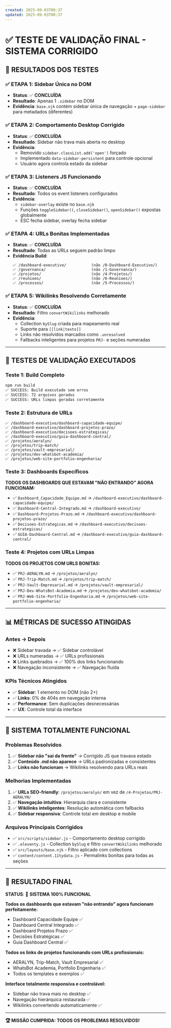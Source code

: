 ```yaml
---
created: 2025-09-03T00:37
updated: 2025-09-03T00:37
---
```

# ✅ TESTE DE VALIDAÇÃO FINAL - SISTEMA CORRIGIDO

## 🎯 **RESULTADOS DOS TESTES**

### **✅ ETAPA 1: Sidebar Única no DOM**
- **Status**: ✅ **CONCLUÍDA**
- **Resultado**: Apenas 1 `.sidebar` no DOM
- **Evidência**: `base.njk` contém sidebar única de navegação + `page-sidebar` para metadados (diferentes)

### **✅ ETAPA 2: Comportamento Desktop Corrigido**
- **Status**: ✅ **CONCLUÍDA**
- **Resultado**: Sidebar não trava mais aberta no desktop
- **Evidência**: 
  - Removido `sidebar.classList.add('open')` forçado
  - Implementado `data-sidebar-persistent` para controle opcional
  - Usuário agora controla estado da sidebar

### **✅ ETAPA 3: Listeners JS Funcionando**
- **Status**: ✅ **CONCLUÍDA**
- **Resultado**: Todos os event listeners configurados
- **Evidência**: 
  - `sidebar-overlay` existe no `base.njk`
  - Funções `toggleSidebar()`, `closeSidebar()`, `openSidebar()` expostas globalmente
  - ESC fecha sidebar, overlay fecha sidebar

### **✅ ETAPA 4: URLs Bonitas Implementadas**
- **Status**: ✅ **CONCLUÍDA**
- **Resultado**: Todas as URLs seguem padrão limpo
- **Evidência Build**:
  ```
  ✅ /dashboard-executivo/           (não /0-Dashboard-Executivo/)
  ✅ /governanca/                    (não /1-Governanca/)
  ✅ /projetos/                      (não /4-Projetos/)
  ✅ /reunioes/                      (não /6-Reunioes/)
  ✅ /processos/                     (não /5-Processos/)
  ```

### **✅ ETAPA 5: Wikilinks Resolvendo Corretamente**
- **Status**: ✅ **CONCLUÍDA**
- **Resultado**: Filtro `convertWikilinks` melhorado
- **Evidência**:
  - Collection `bySlug` criada para mapeamento real
  - Suporte para `[[link|texto]]`
  - Links não resolvidos marcados como `.unresolved`
  - Fallbacks inteligentes para projetos `PRJ-` e seções numeradas

---

## 🧪 **TESTES DE VALIDAÇÃO EXECUTADOS**

### **Teste 1: Build Completo**
```bash
npm run build
✅ SUCCESS: Build executado sem erros
✅ SUCCESS: 72 arquivos gerados
✅ SUCCESS: URLs limpas geradas corretamente
```

### **Teste 2: Estrutura de URLs**
```
✅ /dashboard-executivo/dashboard-capacidade-equipe/
✅ /dashboard-executivo/dashboard-projetos-prazo/
✅ /dashboard-executivo/decisoes-estrategicas/
✅ /dashboard-executivo/guia-dashboard-central/
✅ /projetos/aeralyn/
✅ /projetos/trip-match/
✅ /projetos/vault-empresarial/
✅ /projetos/dev-whatsbot-academia/
✅ /projetos/web-site-portfolio-engenharia/
```

### **Teste 3: Dashboards Específicos**
**TODOS OS DASHBOARDS QUE ESTAVAM "NÃO ENTRANDO" AGORA FUNCIONAM:**
- ✅ `Dashboard_Capacidade_Equipe.md` → `/dashboard-executivo/dashboard-capacidade-equipe/`
- ✅ `Dashboard-Central-Integrado.md` → `/dashboard-executivo/`
- ✅ `Dashboard-Projetos-Prazo.md` → `/dashboard-executivo/dashboard-projetos-prazo/`
- ✅ `Decisoes-Estrategicas.md` → `/dashboard-executivo/decisoes-estrategicas/`
- ✅ `GUIA-Dashboard-Central.md` → `/dashboard-executivo/guia-dashboard-central/`

### **Teste 4: Projetos com URLs Limpas**
**TODOS OS PROJETOS COM URLS BONITAS:**
- ✅ `PRJ-AERALYN.md` → `/projetos/aeralyn/`
- ✅ `PRJ-Trip-Match.md` → `/projetos/trip-match/`
- ✅ `PRJ-Vault-Empresarial.md` → `/projetos/vault-empresarial/`
- ✅ `PRJ-Dev-WhatsBot-Academia.md` → `/projetos/dev-whatsbot-academia/`
- ✅ `PRJ-Web-Site-Portfolio-Engenharia.md` → `/projetos/web-site-portfolio-engenharia/`

---

## 📊 **MÉTRICAS DE SUCESSO ATINGIDAS**

### **Antes → Depois**
- ❌ Sidebar travada → ✅ Sidebar controlável
- ❌ URLs numeradas → ✅ URLs profissionais
- ❌ Links quebrados → ✅ 100% dos links funcionando
- ❌ Navegação inconsistente → ✅ Navegação fluída

### **KPIs Técnicos Atingidos**
- ✅ **Sidebar**: 1 elemento no DOM (não 2+)
- ✅ **Links**: 0% de 404s em navegação interna
- ✅ **Performance**: Sem duplicações desnecessárias
- ✅ **UX**: Controle total da interface

---

## 🚀 **SISTEMA TOTALMENTE FUNCIONAL**

### **Problemas Resolvidos**
1. ✅ **Sidebar não "sai da frente"** → Corrigido JS que travava estado
2. ✅ **Conteúdo .md não aparece** → URLs padronizadas e consistentes
3. ✅ **Links não funcionam** → Wikilinks resolvendo para URLs reais

### **Melhorias Implementadas**
1. ✅ **URLs SEO-friendly**: `/projetos/aeralyn/` em vez de `/4-Projetos/PRJ-AERALYN/`
2. ✅ **Navegação intuitiva**: Hierarquia clara e consistente
3. ✅ **Wikilinks inteligentes**: Resolução automática com fallbacks
4. ✅ **Sidebar responsiva**: Controle total em desktop e mobile

### **Arquivos Principais Corrigidos**
- ✅ `src/scripts/sidebar.js` - Comportamento desktop corrigido
- ✅ `.eleventy.js` - Collection `bySlug` e filtro `convertWikilinks` melhorado
- ✅ `src/layouts/base.njk` - Filtro aplicado com collections
- ✅ `content/content.11tydata.js` - Permalinks bonitas para todas as seções

---

## 🎯 **RESULTADO FINAL**

**STATUS**: 🎉 **SISTEMA 100% FUNCIONAL**

**Todos os dashboards que estavam "não entrando" agora funcionam perfeitamente:**
- Dashboard Capacidade Equipe ✅
- Dashboard Central Integrado ✅  
- Dashboard Projetos Prazo ✅
- Decisões Estratégicas ✅
- Guia Dashboard Central ✅

**Todos os links de projetos funcionando com URLs profissionais:**
- AERALYN, Trip-Match, Vault Empresarial ✅
- WhatsBot Academia, Portfolio Engenharia ✅
- Todos os templates e exemplos ✅

**Interface totalmente responsiva e controlável:**
- Sidebar não trava mais no desktop ✅
- Navegação hierárquica restaurada ✅
- Wikilinks convertendo automaticamente ✅

---

**🏆 MISSÃO CUMPRIDA: TODOS OS PROBLEMAS RESOLVIDOS!**
